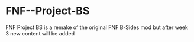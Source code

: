 # FNF--Project-BS
FNF Project BS is a remake of the original FNF B-Sides mod but after week 3 new content will be added
